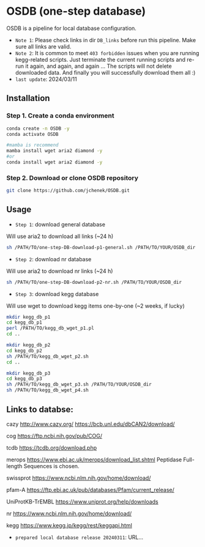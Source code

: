 OSDB (one-step database)
=======

OSDB is a pipeline for local database configuration.

- `Note 1`: Please check links in dir `DB_links` before run this pipeline. Make sure all links are valid.
- `Note 2`: It is common to meet `403 forbidden` issues when you are running kegg-related scripts. Just terminate the current running scripts and re-run it again, and again, and again ... The scripts will not delete downloaded data. And finally you will successfully download them all :)
- `last update`: 2024/03/11

Installation
---------------

### Step 1. Create a conda environment
```sh
conda create -n OSDB -y
conda activate OSDB

#mamba is recommend
mamba install wget aria2 diamond -y
#or
conda install wget aria2 diamond -y
```

### Step 2. Download or clone OSDB repository
```sh
git clone https://github.com/jchenek/OSDB.git
```

Usage
-----

- `Step 1`: download general database

Will use aria2 to download all links (~24 h)

```sh
sh /PATH/TO/one-step-DB-download-p1-general.sh /PATH/TO/YOUR/OSDB_dir
```

- `Step 2`: download nr database

Will use aria2 to download nr links (~24 h)
```sh
sh /PATH/TO/one-step-DB-download-p2-nr.sh /PATH/TO/YOUR/OSDB_dir
```

- `Step 3`: download kegg database

Will use wget to download kegg items one-by-one (~2 weeks, if lucky)
```sh
mkdir kegg_db_p1
cd kegg_db_p1
perl /PATH/TO/kegg_db_wget_p1.pl
cd ..

mkdir kegg_db_p2
cd kegg_db_p2
sh /PATH/TO/kegg_db_wget_p2.sh
cd ..

mkdir kegg_db_p3
cd kegg_db_p3
sh /PATH/TO/kegg_db_wget_p3.sh /PATH/TO/YOUR/OSDB_dir
sh /PATH/TO/kegg_db_wget_p4.sh
```

Links to databse:
-----
cazy
http://www.cazy.org/
https://bcb.unl.edu/dbCAN2/download/

cog
https://ftp.ncbi.nih.gov/pub/COG/

tcdb
https://tcdb.org/download.php

merops
https://www.ebi.ac.uk/merops/download_list.shtml
Peptidase Full-length Sequences is chosen.

swissprot
https://www.ncbi.nlm.nih.gov/home/download/

pfam-A
https://ftp.ebi.ac.uk/pub/databases/Pfam/current_release/

UniProtKB-TrEMBL
https://www.uniprot.org/help/downloads

nr
https://www.ncbi.nlm.nih.gov/home/download/

kegg
https://www.kegg.jp/kegg/rest/keggapi.html

- `prepared local database release 20240311`: URL...
